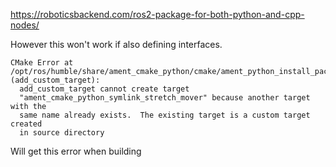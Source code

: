 
https://roboticsbackend.com/ros2-package-for-both-python-and-cpp-nodes/

However this won't work if also defining interfaces.

```
CMake Error at /opt/ros/humble/share/ament_cmake_python/cmake/ament_python_install_package.cmake:106 (add_custom_target):
  add_custom_target cannot create target
  "ament_cmake_python_symlink_stretch_mover" because another target with the
  same name already exists.  The existing target is a custom target created
  in source directory
```

Will get this error when building